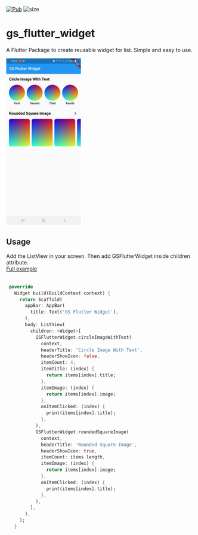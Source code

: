 [![Pub](https://img.shields.io/pub/v/gs_flutter_widget)](https://pub.dev/packages/gs_flutter_widget)
![size](https://img.shields.io/github/repo-size/ming290496/gs_flutter_widget?label=size)

# gs_flutter_widget
A Flutter Package to create reusable widget for list. Simple and easy to use.

<img src="https://github.com/ming290496/gs_flutter_widget/blob/master/example/img/1.jpeg?raw=true" width="200"/>

## Usage

Add the ListView in your screen. Then add GSFlutterWidget inside children attribute.
<br/>
[Full example](https://github.com/ming290496/gs_flutter_widget/tree/master/example)

 ```dart

  @override
    Widget build(BuildContext context) {
      return Scaffold(
        appBar: AppBar(
          title: Text('GS Flutter Widget'),
        ),
        body: ListView(
          children: <Widget>[
            GSFlutterWidget.circleImageWithText(
              context,
              headerTitle: 'Circle Image With Text',
              headerShowIcon: false,
              itemCount: 4,
              itemTitle: (index) {
                return items[index].title;
              },
              itemImage: (index) {
                return items[index].image;
              },
              onItemClicked: (index) {
                print(items[index].title);
              },
            ),
            GSFlutterWidget.roundedSquareImage(
              context,
              headerTitle: 'Rounded Square Image',
              headerShowIcon: true,
              itemCount: items.length,
              itemImage: (index) {
                return items[index].image;
              },
              onItemClicked: (index) {
                print(items[index].title);
              },
            ),
          ],
        ),
      );
    }

 ```